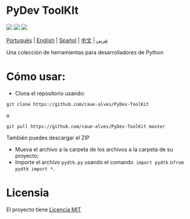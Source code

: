 # PyDev ToolKIt

![](https://img.shields.io/github/license/caue-alves/PyDev-ToolKit)
![](https://img.shields.io/github/languages/top/caue-alves/PyDev-ToolKit)
![](https://img.shields.io/github/languages/code-size/caue-alves/PyDev-ToolKit)

[Português](https://github.com/caue-alves/PyDev-ToolKit/blob/master/README.md) |
[English](https://github.com/caue-alves/PyDev-ToolKit/blob/master/International%20READMEs/README-ENGLISH.md) |
[Spañol](https://github.com/caue-alves/PyDev-ToolKit/blob/master/International%20READMEs/README-SPA%C3%91OL.md) |
[中文](https://github.com/caue-alves/PyDev-ToolKit/blob/master/International%20READMEs/README-CHINA.md) |
[عربى](https://github.com/caue-alves/PyDev-ToolKit/blob/master/International%20READMEs/README-ARABIC.md)

Una colección de herramientas para desarrolladores de Python

# Cómo usar:
- Clona el repositorio usando:
```
git clone https://github.com/caue-alves/PyDev-ToolKit
```
o
```
git pull https://github.com/caue-alves/PyDev-ToolKit master
```
También puedes descargar el ZIP
- Mueva el archivo a la carpeta de los archivos a la carpeta de su proyecto;
- Importe el archivo `pydtk.py` usando el comando` import pydtk` o` from pydtk import * `.

# Licensia

El proyecto tiene [Licencia MIT](https://github.com/caue-alves/PyDev-ToolKit/blob/master/LICENSE.md)
